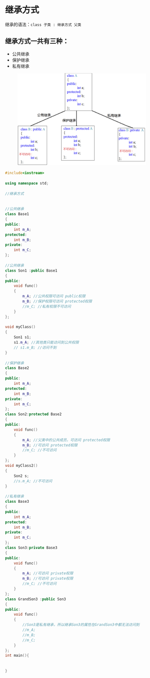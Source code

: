 # 继承方式

继承的语法：`class 子类 : 继承方式 父类`

## **继承方式一共有三种：**

* 公共继承
* 保护继承
* 私有继承

<figure><img src="../../../.gitbook/assets/image (3).png" alt=""><figcaption></figcaption></figure>

```cpp
#include<iostream>

using namespace std;

//继承方式


//公共继承
class Base1
{
public: 
	int m_A;
protected:
	int m_B;
private:
	int m_C;
};

//公共继承
class Son1 :public Base1
{
public:
	void func()
	{
		m_A; //公共权限可访问 public权限
		m_B; //保护权限可访问 protected权限
		//m_C; //私有权限不可访问
	}
};

void myClass()
{
	Son1 s1;
	s1.m_A; //其他类只能访问到公共权限
    // s1.m_B; //访问不到
}

//保护继承
class Base2
{
public:
	int m_A;
protected:
	int m_B;
private:
	int m_C;
};
class Son2:protected Base2
{
public:
	void func()
	{
		m_A; //父类中的公共成员，可访问 protected权限
		m_B; //可访问 protected权限
		//m_C; //不可访问
	}
};
void myClass2()
{
	Son2 s;
	//s.m_A; //不可访问
}

//私有继承
class Base3
{
public:
	int m_A;
protected:
	int m_B;
private:
	int m_C;
};
class Son3:private Base3
{
public:
	void func()
	{
		m_A; //可访问 private权限
		m_B; //可访问 private权限
		//m_C; //不可访问
	}
};
class GrandSon3 :public Son3
{
public:
	void func()
	{
		//Son3是私有继承，所以继承Son3的属性在GrandSon3中都无法访问到
		//m_A;
		//m_B;
		//m_C;
	}
};
int main(){


}
```
